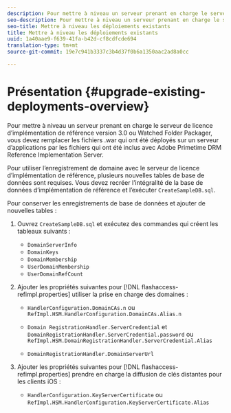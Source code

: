 ```yaml
---
description: Pour mettre à niveau un serveur prenant en charge le serveur de licence d’implémentation de référence version 3.0 ou Watched Folder Packager, vous devez remplacer les fichiers .war qui ont été déployés sur un serveur d’applications par les fichiers qui ont été inclus avec Adobe Primetime DRM Reference Implementation Server.
seo-description: Pour mettre à niveau un serveur prenant en charge le serveur de licence d’implémentation de référence version 3.0 ou Watched Folder Packager, vous devez remplacer les fichiers .war qui ont été déployés sur un serveur d’applications par les fichiers qui ont été inclus avec Adobe Primetime DRM Reference Implementation Server.
seo-title: Mettre à niveau les déploiements existants
title: Mettre à niveau les déploiements existants
uuid: 1a40aae9-f639-41fa-b42d-cf8cdfcde694
translation-type: tm+mt
source-git-commit: 19e7c941b3337c3b4d37f0b6a1350aac2ad8a0cc

---
```



# Présentation {#upgrade-existing-deployments-overview}

Pour mettre à niveau un serveur prenant en charge le serveur de licence d’implémentation de référence version 3.0 ou Watched Folder Packager, vous devez remplacer les fichiers .war qui ont été déployés sur un serveur d’applications par les fichiers qui ont été inclus avec Adobe Primetime DRM Reference Implementation Server.

Pour utiliser l’enregistrement de domaine avec le serveur de licence d’implémentation de référence, plusieurs nouvelles tables de base de données sont requises. Vous devez recréer l’intégralité de la base de données d’implémentation de référence et l’exécuter `CreateSampleDB.sql`.

Pour conserver les enregistrements de base de données et ajouter de nouvelles tables :

1. Ouvrez `CreateSampleDB.sql` et exécutez des commandes qui créent les tableaux suivants :

   * `DomainServerInfo`
   * `DomainKeys`
   * `DomainMembership`
   * `UserDomainMembership`
   * `UserDomainRefCount`

1. Ajouter les propriétés suivantes pour [!DNL flashaccess-refimpl.properties] utiliser la prise en charge des domaines :

   * `HandlerConfiguration.DomainCAs.n` ou `RefImpl.HSM.HandlerConfiguration.DomainCAs.Alias.n`

   * `Domain RegistrationHandler.ServerCredential` et `DomainRegistrationHandler.ServerCredential.password` ou `RefImpl.HSM.DomainRegistrationHandler.ServerCredential.Alias`

   * `DomainRegistrationHandler.DomainServerUrl`

1. Ajouter les propriétés suivantes pour [!DNL flashaccess-refimpl.properties] prendre en charge la diffusion de clés distantes pour les clients iOS :

   * `HandlerConfiguration.KeyServerCertificate` ou `RefImpl.HSM.HandlerConfiguration.KeyServerCertificate.Alias`